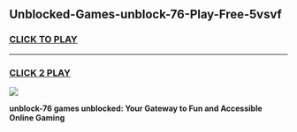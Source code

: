 
## Unblocked-Games-unblock-76-Play-Free-5vsvf
<h3>
<a href="https://premium76.site?title=unblock-76&ref=19M">CLICK TO PLAY</a></h3>
<hr>

<h3>
<a href="https://premium76.site?title=unblock-76&ref=19M">CLICK 2 PLAY</a>
  
</h3>

<a href="https://premium76.site?title=unblock-76&ref=19M"><img src="https://clearcache.store/games.png"></a>


**unblock-76 games unblocked: Your Gateway to Fun and Accessible Online Gaming**
